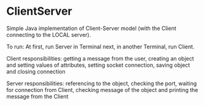 # ClientServer
Simple Java implementation of Client-Server model (with the Client connecting to the LOCAL server).

To run:
At first, run Server in Terminal
next, in another Terminal, run Client.

Client responsibilities:
getting a message from the user,
creating an object and setting values of attributes,
setting socket connection, saving object and closing connection

Server responsibilities:
referencing to the object, checking the port, waiting for connection from Client, 
checking message of the object and printing the message from the Client
